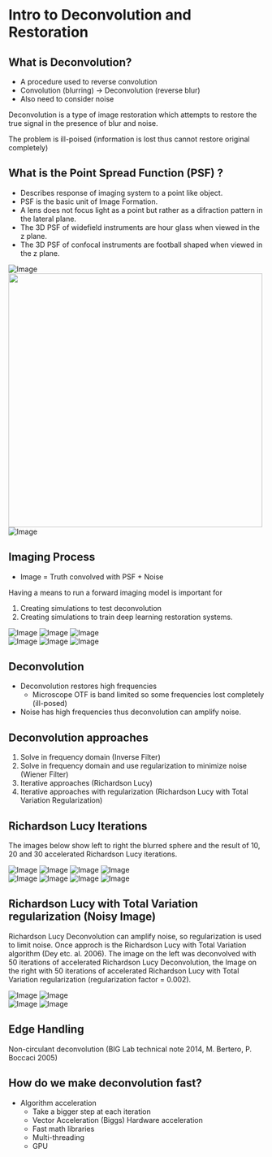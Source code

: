 # Intro to Deconvolution and Restoration

## What is Deconvolution?

* A procedure used to reverse convolution
* Convolution (blurring) -> Deconvolution (reverse blur)
* Also need to consider noise

Deconvolution is a type of image restoration which attempts to restore the true signal in the presence of blur and noise.

The problem is ill-poised (information is lost thus cannot restore original completely)

## What is the Point Spread Function (PSF) ?

* Describes response of imaging system to a point like object.
* PSF is the basic unit of Image Formation.
* A lens does not focus light as a point but rather as a difraction pattern in the lateral plane.
* The 3D PSF of widefield instruments are hour glass when viewed in the z plane.
* The 3D PSF of confocal instruments are football shaped when viewed in the z plane. 

<div>
  <!-- Your HTML code goes here -->
  <img src="images/PSF_xy.jpg" alt="Image" />
  <img src="images/5_open_terminal.png" width="500" />
  <img src="images/PSF_xz.jpg" alt="Image" />
</div>

## Imaging Process

* Image = Truth convolved with PSF + Noise

Having a means to run a forward imaging model is important for 

1.  Creating simulations to test deconvolution
2.  Creating simulations to train deep learning restoration systems. 

<div>
  <!-- Your HTML code goes here -->
  <img src="images/sphere_xy.jpg" alt="Image" />
  <img src="images/sphere_convolved_xy.jpg" alt="Image" />
  <img src="images/sphere_convolved_noise_xy.jpg" alt="Image" />
</div>
<div>
  <!-- Your HTML code goes here -->
  <img src="images/sphere_xz.jpg" alt="Image" />
  <img src="images/sphere_convolved_xz.jpg" alt="Image" />
  <img src="images/sphere_convolved_noise_xz.jpg" alt="Image" />
</div>

## Deconvolution

* Deconvolution restores high frequencies  
  * Microscope OTF is band limited so some frequencies lost completely (ill-posed)
* Noise has high frequencies thus deconvolution can amplify noise.

## Deconvolution approaches

1.  Solve in frequency domain (Inverse Filter)
2.  Solve in frequency domain and use regularization to minimize noise (Wiener Filter)
3.  Iterative approaches (Richardson Lucy)
4.  Iterative approaches with regularization (Richardson Lucy with Total Variation Regularization)

## Richardson Lucy Iterations

The images below show left to right the blurred sphere and the result of 10, 20 and 30 accelerated Richardson Lucy iterations. 

<div>
  <!-- Your HTML code goes here -->
  <img src="images/rl_iterations/xy.jpg" alt="Image" />
  <img src="images/rl_iterations/rl10xy.jpg" alt="Image" />
  <img src="images/rl_iterations/rl20xy.jpg" alt="Image" />
  <img src="images/rl_iterations/rl30xy.jpg" alt="Image" />
</div>
<div>
  <!-- Your HTML code goes here -->
  <img src="images/rl_iterations/xz.jpg" alt="Image" />
  <img src="images/rl_iterations/rl10xz.jpg" alt="Image" />
  <img src="images/rl_iterations/rl20xz.jpg" alt="Image" />
  <img src="images/rl_iterations/rl30xz.jpg" alt="Image" />
</div>

## Richardson Lucy with Total Variation regularization (Noisy Image)

Richardson Lucy Deconvolution can amplify noise, so regularization is used to limit noise.  Once approch is the Richardson Lucy with Total Variation algorithm (Dey etc. al. 2006).  The image on the left was deconvolved with 50 iterations of accelerated Richardson Lucy Deconvolution, the Image on the right with 50 iterations of accelerated Richardson Lucy with Total Variation regularization (regularization factor = 0.002).

<div>
  <!-- Your HTML code goes here -->
  <img src="images/rl_rltv/sphere_deconvolved_rla50_xy.jpg" alt="Image" />
  <img src="images/rl_rltv/sphere_deconvolved_rltv0.002_a50_xy.jpg" alt="Image" />
</div>

<div>
  <!-- Your HTML code goes here -->
  <img src="images/rl_rltv/sphere_deconvolved_rla50_xz.jpg" alt="Image" />
  <img src="images/rl_rltv/sphere_deconvolved_rltv0.002_a50_xz.jpg" alt="Image" />
</div>

## Edge Handling

Non-circulant deconvolution (BIG Lab technical note 2014, M. Bertero, P. Boccaci 2005) 

## How do we make deconvolution fast?

* Algorithm acceleration
    * Take a bigger step at each iteration
    * Vector Acceleration (Biggs)
Hardware acceleration
    * Fast math libraries
    * Multi-threading
    * GPU

